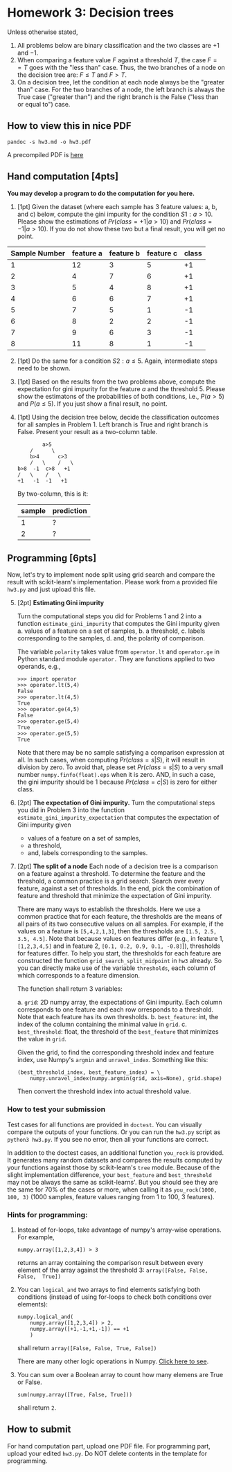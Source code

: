 # Homework 3: Decision trees

Unless otherwise stated, 

1. All problems below are binary classification and the two classes are $+1$ and $-1$. 
2. When comparing a feature value $F$ against a threshold $T$, the case $F==T$ goes with the "less than" case. Thus, the two branches of a node on the decision tree are: $F\le T$ and $F>T$. 
3. On a decision tree, let the condition at each node always be the "greater than" case. For the two branches of a node, the left branch is always the True case ("greater than") and the right branch is the False ("less than or equal to") case. 

## How to view this in nice PDF
`pandoc -s hw3.md -o hw3.pdf`

A precompiled PDF is [here](https://www.dropbox.com/s/zrrxxmc4m4v2oho/hw3.pdf?dl=0)

## Hand computation [4pts]

**You may develop a program to do the computation for you here.** 

1. [1pt] Given the dataset (where each sample has 3 feature values: a, b, and c) below, compute the gini impurity for the condition $S1:a>10$. Please show the estimations of $Pr(class=+1|a>10)$ and $Pr(class=-1|a>10)$. If you do not show these two but a final result, you will get no point. 

|Sample Number| feature a |feature b|feature c| class | 
|--|--|--|--|--|
|1|12|3|5| +1 |
|2|4|7|6| +1| 
|3|5|4|8| +1| 
|4|6|6|7| +1|
|5|7|5|1| -1|
|6|8|2|2| -1|
|7|9|6|3| -1|
|8|11|8|1| -1|

2. [1pt] Do the same for a condition $S2: a\le 5$. Again, intermediate steps need to be shown. 

3. [1pt] Based on the results from the two problems above, compute the expectation for gini impurity for the feature $a$ and the threshold $5$. Please show the estimatons of the probabilities of both conditions, i.e., $P(a>5)$ and $P(a\le 5)$. If you just show a final result, no point. 

4. [1pt] Using the decision tree below, decide the classification outcomes for all samples in Problem 1. Left branch is True and right branch is False. Present your result as a two-column table. 

    ```
            a>5
        /      \
        b>4      c>3
        /   \    /   \
    b>8  -1  c>8   +1
    /   \    /   \
    +1   -1  -1   +1
    ```

    By two-column, this is it: 

    | sample  | prediction | 
    | -- | -- | 
    | 1       |  ? |  
    | 2       |  ? |  

## Programming [6pts]

Now, let's try to implement node split using grid search and compare the result with scikit-learn's implementation. Please work from a provided file `hw3.py` and just upload this file. 

5. [2pt] **Estimating Gini impurity** 

    Turn the computational steps you did for Problems 1 and 2 into a function `estimate_gini_impurity` that computes the Gini impurity given 
    a. values of a feature on a set of samples,
    b. a threshold,
    c. labels corresponding to the samples, 
    d. and, the polarity of comparison. 

    The variable `polarity` takes value from `operator.lt` and `operator.ge` in Python standard module `operator.` They are functions applied to two operands, e.g.,

    ```python3
    >>> import operator
    >>> operator.lt(5,4)
    False
    >>> operator.lt(4,5)
    True
    >>> operator.ge(4,5)
    False
    >>> operator.ge(5,4)
    True
    >>> operator.ge(5,5)
    True
    ```

    Note that there may be no sample satisfying a comparison expression at all. In such cases, when computing $Pr(class=s|S)$, it will result in division by zero. To avoid that, please set $Pr(class=s|S)$ to a very small number `numpy.finfo(float).eps` when it is zero. AND, in such a case, the gini impurity should be 1 because $Pr(class=c|S)$ is zero for either class. 

    
6. [2pt] **The expectation of Gini impurity.** 
    Turn the computational steps you did in Problem 3 into the function `estimate_gini_impurity_expectation` that computes the expectation of Gini impurity given 
    * values of a feature on a set of samples,
    * a threshold,
    * and, labels corresponding to the samples. 

7. [2pt] **The split of a node**
    Each node of a decision tree is a comparison on a feature against a threshold. To determine the feature and the threshold, a common practice is a grid search. Search over every feature, against a set of thresholds. In the end, pick the combination of feature and threshold that minimize the expectation of Gini impurity. 

    There are many ways to establish the thresholds. Here we use a common practice that for each feature, the thresholds are the means of all pairs of its two consecutive values on all samples. For example, if the values on a feature is `[5,4,2,1,3]`, then the thresholds are `[1.5, 2.5, 3.5, 4.5]`. Note that because values on features differ (e.g., in feature 1, `[1,2,3,4,5]` and in feature 2, `[0.1, 0.2, 0.9, 0.1, -0.8]`]), thresholds for features differ. To help you start,  the thresholds for each feature are constructed  the function `grid_search_split_midpoint` in `hw3` already. So you can directly make use of the variable `thresholds`, each column of which corresponds to a feature dimension. 

    The function shall return 3 variables:

      a. `grid`: 2D numpy array, the expectations of Gini impurity. Each column corresponds to one feature and each row orresponds to a threshold. Note that each feature has its own thresholds. 
      b. `best_feature`: int, the index of the column containing the minimal value in `grid`. 
      c. `best_threshold`: float, the threshold of the `best_feature` that minimizes the value in `grid`. 
 
    Given the grid, to find the corresponding threshold index and feature index, 
    use Numpy's `argmin` and `unravel_index`. Something like this:

    ```python3
    (best_threshold_index, best_feature_index) = \
        numpy.unravel_index(numpy.argmin(grid, axis=None), grid.shape)
    ```

    Then convert the threshold index into actual threshold value. 

### How to test your submission

Test cases for all functions are provided in `doctest`. You can visually compare the outputs of your functions. Or you can run the `hw3.py` script as `python3 hw3.py`. If you see no error, then all your functions are correct. 

In addition to the doctest cases, an additional function `you_rock` is provided. It generates many random datasets and compares the results computed by your functions against those by scikit-learn's `tree` module. Because of the slight implementation difference, your `best_feature` and `best_threshold` may not be always the same as scikit-learns'. But you should see they are the same for 70% of the cases or more, when calling it as `you_rock(1000, 100, 3)` (1000 samples, feature values ranging from 1 to 100, 3 features). 

### Hints for programming:
1. Instead of for-loops, take advantage of numpy's array-wise operations. For example, 

    ```python3
    numpy.array([1,2,3,4]) > 3
    ```
    returns an array containing the comparison result between every element of the array against the threshold 3:
    `array([False, False, False,  True])`

2. You can `logical_and` two arrays to find elements satisfying both conditions (instead of using for-loops to check both conditions over elements): 

    ```python3
    numpy.logical_and(
        numpy.array([1,2,3,4]) > 2, 
        numpy.array([+1,-1,+1,-1]) == +1
        )
    ``` 
    shall return `array([False, False, True, False])`

    There are many other logic operations in Numpy. [Click here to see](https://numpy.org/doc/stable/reference/routines.logic.html). 

3. You can sum over a Boolean array to count how many elemens are True or False. 

    ```python3
    sum(numpy.array([True, False, True]))
    ```
    shall return `2`. 

## How to submit
For hand computation part, upload one PDF file. For programming part, upload your edited `hw3.py`. Do NOT delete contents in the template for programming.  
